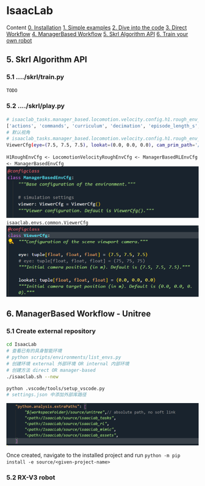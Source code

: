 # IsaacLab
Content
[0. Installation](./configuration/Installation.md#installation)
[1. Simple examples](./Simple_examples.md#1-simple-examples)
[2. Dive into the code](./Dive_into_the_code.md#2-dive-into-the-code)
[3. Direct Workflow](./Direct_Workflow.md#3-direct-workflow---mujoco-humanoid)
[4. ManagerBased Workflow](./ManagerBased_Workflow.md#3-managerbased-workflow---unitree)
[5. Skrl Algorithm API]()
[6. Train your own robot](#3-train-your-own-robot)



## 5. Skrl Algorithm API
### 5.1 ..../skrl/train.py
```bash
TODO
```
### 5.2 ..../skrl/play.py
```bash
# isaaclab_tasks.manager_based.locomotion.velocity.config.h1.rough_env_cfg.H1RoughEnvCfg()
['actions', 'commands', 'curriculum', 'decimation', 'episode_length_s', 'events', 'is_finite_horizon', 'observations', 'recorders', 'rerender_on_reset', 'rewards', 'scene', 'seed', 'sim', 'terminations', 'validate', 'viewer', 'wait_for_textures', 'xr']
# 默认视角
# isaaclab_tasks.manager_based.locomotion.velocity.config.h1.rough_env_cfg.H1RoughEnvCfg().viewer
ViewerCfg(eye=(7.5, 7.5, 7.5), lookat=(0.0, 0.0, 0.0), cam_prim_path='/OmniverseKit_Persp', resolution=(1280, 720), origin_type='world', env_index=0, asset_name=None, body_name=None)
```
`H1RoughEnvCfg <- LocomotionVelocityRoughEnvCfg <- ManagerBasedRLEnvCfg <- ManagerBasedEnvCfg`
![alt text](icon/image-2.png)
`isaaclab.envs.common.ViewerCfg` 
![alt text](icon/image-4.png)

## 6. ManagerBased Workflow - Unitree
### 5.1 Create external repository
```bash
cd IsaacLab
# 查看已有的具身智能环境
# python scripts/environments/list_envs.py
# 创建环境 external 外部环境 OR internal 内部环境
# 创建方法 direct OR manager-based
./isaaclab.sh --new
```
```bash
python .vscode/tools/setup_vscode.py
# settings.json 中添加外部库路径
```
![alt text](icon/image-10.png)

Once created, navigate to the installed project and run `python -m pip install -e source/<given-project-name>`


### 5.2 RX-V3 robot